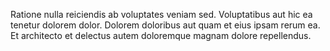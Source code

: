 Ratione nulla reiciendis ab voluptates veniam sed. Voluptatibus aut hic ea tenetur dolorem dolor. Dolorem doloribus aut quam et eius ipsam rerum ea. Et architecto et delectus autem doloremque magnam dolore repellendus.